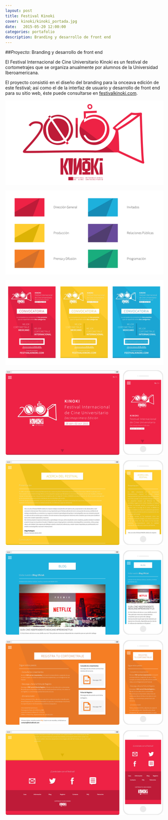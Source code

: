 ```yaml
---
layout: post
title: Festival Kinoki
cover: kinoki/kinoki_portada.jpg
date:   2015-05-20 12:00:00
categories: portafolio
description: Branding y desarrollo de front end
---
```

##_Proyecto_: Branding y desarrollo de front end

El Festival Internacional de Cine Universitario Kinoki es un festival de cortometrajes que se organiza anualmente por alumnos de la Universidad Iberoamericana.

El proyecto consistió en el diseño del branding para la onceava edición de este festival; así como el de la interfaz de usuario y desarrollo de front end para su sitio web, éste puede consultarse en [festivalkinoki.com][festivalkinoki.com]. 

![proyecto-01][proyecto-01]

![proyecto-02][proyecto-02]

![proyecto-03][proyecto-03]

![proyecto-04][proyecto-04]

![proyecto-05][proyecto-05]

![proyecto-06][proyecto-06]

![proyecto-07][proyecto-07]

![proyecto-08][proyecto-08]


[festivalkinoki.com]: http://festivalkinoki.com

[proyecto-01]: /images/kinoki/kinoki_01.jpg
[proyecto-02]: /images/kinoki/kinoki_02.jpg
[proyecto-03]: /images/kinoki/kinoki_03.jpg
[proyecto-04]: /images/kinoki/kinoki_04.jpg
[proyecto-05]: /images/kinoki/kinoki_05.jpg
[proyecto-06]: /images/kinoki/kinoki_06.jpg
[proyecto-07]: /images/kinoki/kinoki_07.jpg
[proyecto-08]: /images/kinoki/kinoki_08.jpg